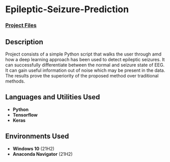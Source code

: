 <h1>Epileptic-Seizure-Prediction</h1>

 ### [Project Files](https://github.com/karnanijr1001/Epileptic-Seizure-Prediction/blob/main/676869project.zip)

<h2>Description</h2>
Project consists of a simple Python script that walks the user through amd how a deep learning approach has been used to detect epileptic seizures. It can successfully differentiate between the normal and seizure state of EEG. It can gain useful information out of noise which may be present in the data. The results prove the superiority of the proposed method over traditional methods.<br />


<h2>Languages and Utilities Used</h2>

- <b>Python</b> 
- <b>Tensorflow</b>
- <b>Keras</b>

<h2>Environments Used </h2>

- <b>Windows 10</b> (21H2)
- <b>Anaconda Navigator</b> (21H2)
